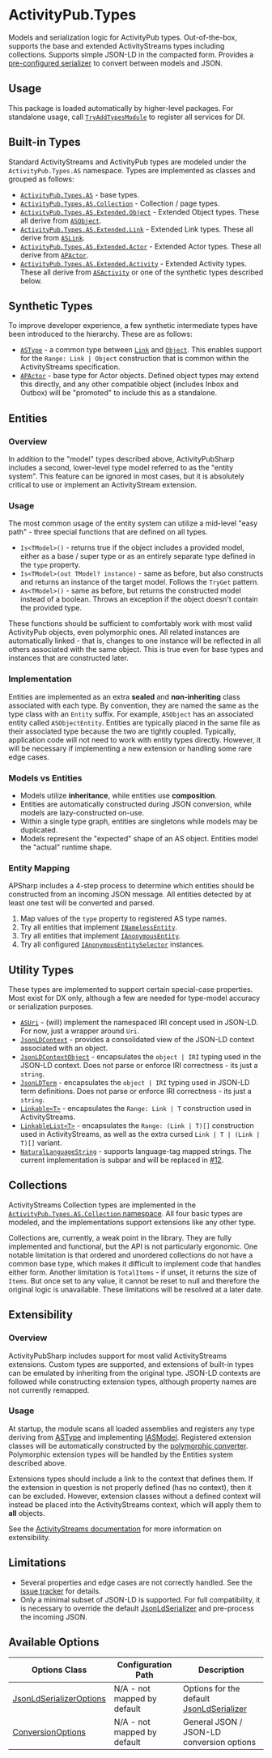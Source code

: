 ﻿# ActivityPub.Types

Models and serialization logic for ActivityPub types.
Out-of-the-box, supports the base and extended ActivityStreams types including collections.
Supports simple JSON-LD in the compacted form.
Provides a [pre-configured serializer](Conversion/JsonLdSerializer.cs) to convert between models and JSON.

## Usage

This package is loaded automatically by higher-level packages.
For standalone usage, call [`TryAddTypesModule`](TypesModule.cs) to register all services for DI.

## Built-in Types

Standard ActivityStreams and ActivityPub types are modeled under the `ActivityPub.Types.AS` namespace.
Types are implemented as classes and grouped as follows:

* [`ActivityPub.Types.AS`](AS) - base types.
* [`ActivityPub.Types.AS.Collection`](AS/Collection) - Collection / page types.
* [`ActivityPub.Types.AS.Extended.Object`](AS/Extended/Object) - Extended Object types. These all derive from [`ASObject`](AS/ASObject.cs).
* [`ActivityPub.Types.AS.Extended.Link`](AS/Extended/Link) - Extended Link types. These all derive from [`ASLink`](AS/ASLink.cs).
* [`ActivityPub.Types.AS.Extended.Actor`](AS/Extended/Actor) - Extended Actor types. These all derive from [`APActor`](AS/APActor.cs).
* [`ActivityPub.Types.AS.Extended.Activity`](AS/Extended/Activity) - Extended Activity types. These all derive from [`ASActivity`](AS/ASActivity.cs) or one of the synthetic types described below.

## Synthetic Types

To improve developer experience, a few synthetic intermediate types have been introduced to the hierarchy.
These are as follows:

* [`ASType`](AS/ASType.cs) - a common type between [`Link`](AS/ASLink.cs) and [`Object`](AS/ASObject.cs). This enables support for the `Range: Link | Object` construction that is common within the ActivityStreams specification.
* [`APActor`](AS/APActor.cs) - base type for Actor objects. Defined object types may extend this directly, and any other compatible object (includes Inbox and Outbox) will be "promoted" to include this as a standalone.

## Entities

### Overview

In addition to the "model" types described above, ActivityPubSharp includes a second, lower-level type model referred to as the "entity system".
This feature can be ignored in most cases, but it is absolutely critical to use or implement an ActivityStream extension.

### Usage

The most common usage of the entity system can utilize a mid-level "easy path" - three special functions that are defined on all types.

* `Is<TModel>()` - returns true if the object includes a provided model, either as a base / super type or as an entirely separate type defined in the `type` property.
* `Is<TModel>(out TModel? instance)` - same as before, but also constructs and returns an instance of the target model. Follows the `TryGet` pattern.
* `As<TModel>()` - same as before, but returns the constructed model instead of a boolean. Throws an exception if the object doesn't contain the provided type.

These functions should be sufficient to comfortably work with most valid ActivityPub objects, even polymorphic ones.
All related instances are automatically linked - that is, changes to one instance will be reflected in all others associated with the same object.
This is true even for base types and instances that are constructed later.


### Implementation

Entities are implemented as an extra **sealed** and **non-inheriting** class associated with each type.
By convention, they are named the same as the type class with an `Entity` suffix.
For example, `ASObject` has an associated entity called `ASObjectEntity`.
Entities are typically placed in the same file as their associated type because the two are tightly coupled.
Typically, application code will not need to work with entity types directly.
However, it will be necessary if implementing a new extension or handling some rare edge cases.

### Models vs Entities

* Models utilize **inheritance**, while entities use **composition**.
* Entities are automatically constructed during JSON conversion, while models are lazy-constructed on-use.
* Within a single type graph, entities are singletons while models may be duplicated.
* Models represent the "expected" shape of an AS object. Entities model the "actual" runtime shape.

### Entity Mapping

APSharp includes a 4-step process to determine which entities should be constructed from an incoming JSON message.
All entities detected by at least one test will be converted and parsed.
1. Map values of the `type` property to registered AS type names.
2. Try all entities that implement [`INamelessEntity`](Conversion/Overrides/INamelessEntity.cs).
3. Try all entities that implement [`IAnonymousEntity`](Conversion/Overrides/IAnonymousEntity.cs).
4. Try all configured [`IAnonymousEntitySelector`](Conversion/Overrides/IAnonymousEntitySelector.cs) instances.

## Utility Types

These types are implemented to support certain special-case properties.
Most exist for DX only, although a few are needed for type-model accuracy or serialization purposes.

* [`ASUri`](Util/ASUri.cs) - (will) implement the namespaced IRI concept used in JSON-LD. For now, just a wrapper around `Uri`.
* [`JsonLDContext`](Util/JsonLDContext.cs) - provides a consolidated view of the JSON-LD context associated with an object.
* [`JsonLDContextObject`](Util/JsonLDContextObject.cs) - encapsulates the `object | IRI` typing used in the JSON-LD context. Does not parse or enforce IRI correctness - its just a `string`.
* [`JsonLDTerm`](Util/JsonLDTerm.cs) - encapsulates the `object | IRI` typing used in JSON-LD term definitions. Does not parse or enforce IRI correctness - its just a `string`.
* [`Linkable<T>`](Util/Linkable.cs) - encapsulates the `Range: Link | T` construction used in ActivityStreams.
* [`LinkableList<T>`](Util/LinkableList.cs) - encapsulates the `Range: (Link | T)[]` construction used in ActivityStreams, as well as the extra cursed `Link | T | (Link | T)[]` variant.
* [`NaturalLanguageString`](Util/NaturalLanguageString.cs) - supports language-tag mapped strings. The current implementation is subpar and will be replaced in [#12](https://github.com/warriordog/ActivityPubSharp/issues/12).

## Collections

ActivityStreams Collection types are implemented in the [`ActivityPub.Types.AS.Collection` namespace](AS/Collection).
All four basic types are modeled, and the implementations support extensions like any other type.

Collections are, currently, a weak point in the library.
They are fully implemented and functional, but the API is not particularly ergonomic.
One notable limitation is that ordered and unordered collections do not have a common base type, which makes it difficult to implement code that handles either form.
Another limitation is `TotalItems` - if unset, it returns the size of `Items`.
But once set to any value, it cannot be reset to null and therefore the original logic is unavailable.
These limitations will be resolved at a later date.

## Extensibility

### Overview

ActivityPubSharp includes support for most valid ActivityStreams extensions.
Custom types are supported, and extensions of built-in types can be emulated by inheriting from the original type.
JSON-LD contexts are followed while constructing extension types, although property names are not currently remapped.

### Usage

At startup, the module scans all loaded assemblies and registers any type deriving from [ASType](AS/ASType.cs) and implementing [IASModel](IASModel.cs).
Registered extension classes will be automatically constructed by the [polymorphic converter](Conversion/Converters/TypeMapConverter.cs).
Polymorphic extension types will be handled by the Entities system described above.

Extensions types should include a link to the context that defines them.
If the extension in question is not properly defined (has no context), then it can be excluded.
However, extension classes without a defined context will instead be placed into the ActivityStreams context, which will apply them to
**all** objects.

See the [ActivityStreams documentation](https://www.w3.org/TR/activitystreams-core/#extensibility) for more information on extensibility.

## Limitations

* Several properties and edge cases are not correctly handled. See the [issue tracker](https://github.com/warriordog/ActivityPubSharp/issues) for details.
* Only a minimal subset of JSON-LD is supported. For full compatibility, it is necessary to override the default [JsonLdSerializer](Conversion/JsonLdSerializer.cs) and pre-process the incoming JSON.

## Available Options

| Options Class                                                    | Configuration Path          | Description                                                                |
|------------------------------------------------------------------|-----------------------------|----------------------------------------------------------------------------|
| [JsonLdSerializerOptions](Conversion/JsonLdSerializerOptions.cs) | N/A - not mapped by default | Options for the default [JsonLdSerializer](Conversion/JsonLdSerializer.cs) |
| [ConversionOptions](Conversion/Overrides/ConversionOptions.cs)   | N/A - not mapped by default | General JSON / JSON-LD conversion options                                  |
